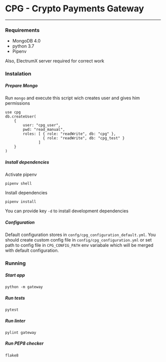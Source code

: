 # CPG - Crypto Payments Gateway
---
### Requirements
* MongoDB 4.0
* python 3.7
* Pipenv

Also, ElectrumX server required for correct work

### Instalation
##### Prepare Mongo
Run `mongo` and execute this script wich creates user and gives him permissions
```
use cpg
db.createUser(
    {
        user: "cpg_user",
        pwd: "read_manual",
        roles: [ { role: "readWrite", db: "cpg" },
                 { role: "readWrite", db: "cpg_test" }
               ]
    }
)
```
##### Install dependencies
Activate pipenv
```
pipenv shell
```
Install dependencies
```
pipenv install
```
You can provide key `-d` to install development dependencies

##### Configuration
Default configuration stores in `confg/cpg_configuration_default.yml`. You should create custom config file in `config/cpg_configuration.yml` or set path to config file in `CPG_CONFIG_PATH` env variabale which will be merged with default configuration.

### Running
##### Start app
```
python -m gateway
```

##### Run tests
```
pytest
```

##### Run linter
```
pylint gateway
```

##### Run PEP8 checker
```
flake8
```
